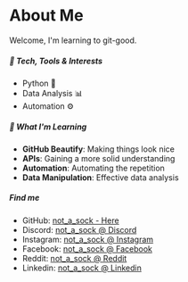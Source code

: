 # About Me
Welcome, I'm learning to git-good.


<p align="centre">
<img=src="images/not_a_sock.png" width="200" alt="not_a_sock"
</p>

##### 🔧 Tech, Tools & Interests #####
- Python 🐍  
- Data Analysis 📊  
- Automation ⚙️  


##### 🎯 What I'm Learning #####
- **GitHub Beautify**: Making things look nice  
- **APIs**: Gaining a more solid understanding  
- **Automation**: Automating the repetition 
- **Data Manipulation**: Effective data analysis

##### Find me #####
- GitHub: [not_a_sock - Here](https://github.com/not-a-sock)
- Discord: [not_a_sock @ Discord](https://www.google.com)
- Instagram: [not_a_sock @ Instagram](https://www.google.com)
- Facebook: [not_a_sock @ Facebook](https://www.google.com)
- Reddit: [not_a_sock @ Reddit](https://www.google.com)
- Linkedin: [not_a_sock @ Linkedin](https://www.google.com)
